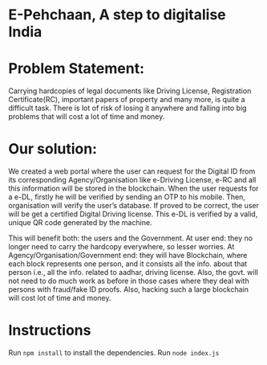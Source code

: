 # E-Pehchaan, A step to digitalise India

# Problem Statement:
Carrying hardcopies of legal documents like Driving License, Registration Certificate(RC), important papers of property and many more, is quite a difficult task. There is lot of risk of losing it anywhere and falling into big problems that will cost a lot of time and money.

# Our solution:
We created a web portal where the user can request for the Digital ID from its corresponding Agency/Organisation like e-Driving License, e-RC and all this information will be stored in the blockchain. When the user requests for a e-DL, firstly he will be verified by sending an OTP to his mobile. Then, organisation will verify the user’s database. If proved to be correct, the user will be get a certified Digital Driving license. This e-DL is verified by a valid, unique QR code generated by the machine.

This will benefit both: the users and the Government. At user end: they no longer need to carry the hardcopy everywhere, so lesser worries. At Agency/Organisation/Government end: they will have Blockchain, where each block represents one person, and it consists all the info. about that person i.e., all the info. related to aadhar, driving license. Also, the govt. will not need to do much work as before in those cases where they deal with persons with fraud/fake ID proofs. Also, hacking such a large blockchain will cost lot of time and money.


# Instructions
Run `npm install` to install the dependencies.
Run `node index.js`
